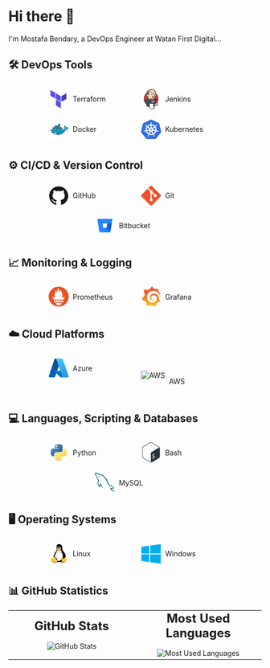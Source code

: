 # Hi there 👋
I'm Mostafa Bendary, a DevOps Engineer at Watan First Digital...

## 🛠️ DevOps Tools

<p align="center">
  <span style="display:inline-flex; align-items:center; width:160px; margin:10px;">
    <img src="https://raw.githubusercontent.com/devicons/devicon/master/icons/terraform/terraform-original.svg" height="40" alt="Terraform" style="margin-right:8px;" />
    Terraform
  </span>
  <span style="display:inline-flex; align-items:center; width:160px; margin:10px;">
    <img src="https://raw.githubusercontent.com/devicons/devicon/master/icons/jenkins/jenkins-original.svg" height="40" alt="Jenkins" style="margin-right:8px;" />
    Jenkins
  </span>
  <span style="display:inline-flex; align-items:center; width:160px; margin:10px;">
    <img src="https://raw.githubusercontent.com/devicons/devicon/master/icons/docker/docker-original.svg" height="40" alt="Docker" style="margin-right:8px;" />
    Docker
  </span>
  <span style="display:inline-flex; align-items:center; width:160px; margin:10px;">
    <img src="https://raw.githubusercontent.com/devicons/devicon/master/icons/kubernetes/kubernetes-plain.svg" height="40" alt="Kubernetes" style="margin-right:8px;" />
    Kubernetes
  </span>
</p>

## ⚙️ CI/CD & Version Control

<p align="center">
  <span style="display:inline-flex; align-items:center; width:160px; margin:10px;">
    <img src="https://raw.githubusercontent.com/devicons/devicon/master/icons/github/github-original.svg" height="40" alt="GitHub" style="margin-right:8px;" />
    GitHub
  </span>
  <span style="display:inline-flex; align-items:center; width:160px; margin:10px;">
    <img src="https://raw.githubusercontent.com/devicons/devicon/master/icons/git/git-original.svg" height="40" alt="Git" style="margin-right:8px;" />
    Git
  </span>
  <span style="display:inline-flex; align-items:center; width:160px; margin:10px;">
    <img src="https://raw.githubusercontent.com/devicons/devicon/master/icons/bitbucket/bitbucket-original.svg" height="40" alt="Bitbucket" style="margin-right:8px;" />
    Bitbucket
  </span>
</p>

## 📈 Monitoring & Logging

<p align="center">
  <span style="display:inline-flex; align-items:center; width:160px; margin:10px;">
    <img src="https://raw.githubusercontent.com/devicons/devicon/master/icons/prometheus/prometheus-original.svg" height="40" alt="Prometheus" style="margin-right:8px;" />
    Prometheus
  </span>
  <span style="display:inline-flex; align-items:center; width:160px; margin:10px;">
    <img src="https://raw.githubusercontent.com/devicons/devicon/master/icons/grafana/grafana-original.svg" height="40" alt="Grafana" style="margin-right:8px;" />
    Grafana
  </span>
</p>

## ☁️ Cloud Platforms

<p align="center">
  <span style="display:inline-flex; align-items:center; width:160px; margin:10px;">
    <img src="https://raw.githubusercontent.com/devicons/devicon/master/icons/azure/azure-original.svg" height="40" alt="Azure" style="margin-right:8px;" />
    Azure
  </span>
  <span style="display:inline-flex; align-items:center; width:160px; margin:10px;">
    <img src="https://raw.githubusercontent.com/devicons/devicon/master/icons/aws/aws-original.svg" height="40" alt="AWS" style="margin-right:8px;" />
    AWS
  </span>
</p>

## 💻 Languages, Scripting & Databases

<p align="center">
  <span style="display:inline-flex; align-items:center; width:160px; margin:10px;">
    <img src="https://raw.githubusercontent.com/devicons/devicon/master/icons/python/python-original.svg" height="40" alt="Python" style="margin-right:8px;" />
    Python
  </span>
  <span style="display:inline-flex; align-items:center; width:160px; margin:10px;">
    <img src="https://raw.githubusercontent.com/devicons/devicon/master/icons/bash/bash-original.svg" height="40" alt="Bash" style="margin-right:8px;" />
    Bash
  </span>
  <span style="display:inline-flex; align-items:center; width:160px; margin:10px;">
    <img src="https://raw.githubusercontent.com/devicons/devicon/master/icons/mysql/mysql-original.svg" height="40" alt="MySQL" style="margin-right:8px;" />
    MySQL
  </span>
</p>

## 🖥️ Operating Systems

<p align="center">
  <span style="display:inline-flex; align-items:center; width:160px; margin:10px;">
    <img src="https://raw.githubusercontent.com/devicons/devicon/master/icons/linux/linux-original.svg" height="40" alt="Linux" style="margin-right:8px;" />
    Linux
  </span>
  <span style="display:inline-flex; align-items:center; width:160px; margin:10px;">
    <img src="https://raw.githubusercontent.com/devicons/devicon/master/icons/windows8/windows8-original.svg" height="40" alt="Windows" style="margin-right:8px;" />
    Windows
  </span>
</p>


## 📊 GitHub Statistics

<table>
  <tr>
    <td align="center" width="50%">
      <strong style="font-size: 24px;">GitHub Stats</strong><br><br>
      <img src="https://github-readme-stats.vercel.app/api?username=mostafabendary&show_icons=true&theme=tokyonight&hide_border=true" alt="GitHub Stats" width="600" />
    </td>
    <td align="center" width="50%">
      <strong style="font-size: 24px;">Most Used Languages</strong><br><br>
      <img src="https://github-readme-stats.vercel.app/api/top-langs/?username=mostafabendary&layout=compact&theme=tokyonight&hide_border=true" alt="Most Used Languages" width="600" />
    </td>
  </tr>
</table>


